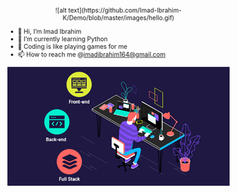 <p align="center">
![alt text](https://github.com/Imad-Ibrahim-K/Demo/blob/master/images/hello.gif)
<p>

- 👋 Hi, I’m Imad Ibrahim
- 🌱 I’m currently learning Python
- 💞️ Coding is like playing games for me
- 📫 How to reach me @imadibrahim164@gmail.com

<!---

--->

![alt text](https://github.com/Imad-Ibrahim-K/Demo/blob/master/images/p-7.gif)
